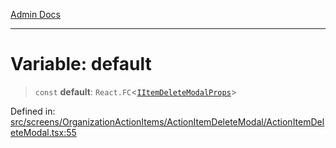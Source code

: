 [Admin Docs](/)

***

# Variable: default

> `const` **default**: `React.FC`\<[`IItemDeleteModalProps`](../interfaces/IItemDeleteModalProps.md)\>

Defined in: [src/screens/OrganizationActionItems/ActionItemDeleteModal/ActionItemDeleteModal.tsx:55](https://github.com/PalisadoesFoundation/talawa-admin/blob/main/src/screens/OrganizationActionItems/ActionItemDeleteModal/ActionItemDeleteModal.tsx#L55)
